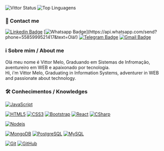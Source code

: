 ![Vittor Status](https://github-readme-stats.vercel.app/api?username=VittorMe&show_icons=true)
![Top Linguagens](https://github-readme-stats.vercel.app/api/top-langs/?username=VittorMe&layout=compact)


### 📲 Contact me

[![Linkedin Badge](https://img.shields.io/badge/-LinkedIn-blue?style=flat-square&logo=Linkedin&logoColor=white&link=https://www.linkedin.com/in/vittor-melo-3258b313a/)](https://www.linkedin.com/in/vittor-melo-3258b313a/)
[![Whatsapp Badge](https://img.shields.io/badge/-Whatsapp-4CA143?style=flat-square&labelColor=4CA143&logo=whatsapp&logoColor=white&link=https://api.whatsapp.com/send?phone=5585999521417&text=Olá!)](https://api.whatsapp.com/send?phone=5585999521417&text=Olá!)
[![Telegram Badge](https://img.shields.io/badge/-Telegram-1ca0f1?style=flat-square&labelColor=1ca0f1&logo=telegram&logoColor=white&link=https://t.me/VittorMe)](https://t.me/VittorMe)
[![Gmail Badge](https://img.shields.io/badge/-Gmail-c14438?style=flat-square&logo=Gmail&logoColor=white&link=mailto:vittordemelo@gmail.com)](mailto:vittordemelo@gmail.com)

### ℹ️ Sobre mim / About me
Olá meu nome é Vittor Melo, Graduando em Sistemas de Infromação, aventureiro em WEB e apaixonado por tecnologia. 
</br>
Hi, i'm Vittor Melo, Graduating in Information Systems, adventurer in WEB and passionate about technology.

### 🛠 Conhecimentos / Knowledges

[![JavaScript](https://img.shields.io/badge/-JavaScript-black?style=flat-square&logo=javascript&link=https://www.linkedin.com/in/vittor-melo-3258b313a/)](https://www.linkedin.com/in/vittor-melo-3258b313a/)

[![HTML5](https://img.shields.io/badge/-HTML5-E34F26?style=flat-square&logo=html5&logoColor=white&link=https://www.linkedin.com/in/vittor-melo-3258b313a/)](https://www.linkedin.com/in/vittor-melo-3258b313a/)
[![CSS3](https://img.shields.io/badge/-CSS3-1572B6?style=flat-square&logo=css3&link=https://www.linkedin.com/in/vittor-melo-3258b313a/)](https://www.linkedin.com/in/vittor-melo-3258b313a/)
[![Bootstrap](https://img.shields.io/badge/-Bootstrap-563D7C?style=flat-square&logo=bootstrap&link=https://www.linkedin.com/in/vittor-melo-3258b313a/)](https://www.linkedin.com/in/vittor-melo-3258b313a/)
[![React](https://img.shields.io/badge/-React-black?style=flat-square&logo=react&link=https://www.linkedin.com/in/vittor-melo-3258b313a/)](https://www.linkedin.com/in/vittor-melo-3258b313a/)
[![CSharp](https://img.shields.io/-Angula-e80317?style=flat-square&logo=angular&link=https://www.linkedin.com/in/vittor-melo-3258b313a/)](https://www.linkedin.com/in/vittor-melo-3258b313a/)

[![Nodejs](https://img.shields.io/badge/-Nodejs-black?style=flat-square&logo=Node.js&link=https://www.linkedin.com/in/vittor-melo-3258b313a/)](https://www.linkedin.com/in/vittor-melo-3258b313a/)

[![MongoDB](https://img.shields.io/badge/-MongoDB-black?style=flat-square&logo=mongodb&link=https://www.linkedin.com/in/vittor-melo-3258b313a/)](https://www.linkedin.com/in/vittor-melo-3258b313a/)
[![PostgreSQL](https://img.shields.io/badge/-PostgreSQL-336791?style=flat-square&logo=postgresql&link=https://www.linkedin.com/in/vittor-melo-3258b313a/)](https://www.linkedin.com/in/vittor-melo-3258b313a/)
[![MySQL](https://img.shields.io/badge/-MySQL-black?style=flat-square&logo=mysql&link=https://www.linkedin.com/in/vittor-melo-3258b313a/)](https://www.linkedin.com/in/vittor-melo-3258b313a/)

[![Git](https://img.shields.io/badge/-Git-black?style=flat-square&logo=git&link=https://www.linkedin.com/in/vittor-melo-3258b313a/)](https://www.linkedin.com/in/vittor-melo-3258b313a/)
[![GitHub](https://img.shields.io/badge/-GitHub-181717?style=flat-square&logo=github&link=https://www.linkedin.com/in/vittor-melo-3258b313a/)](https://www.linkedin.com/in/vittor-melo-3258b313a/)
